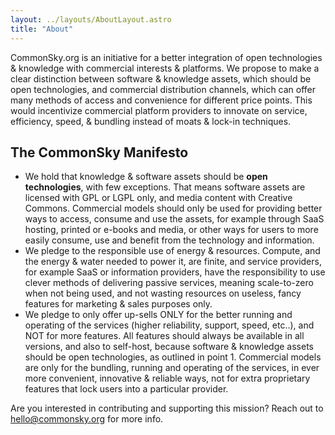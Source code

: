 ```yaml
---
layout: ../layouts/AboutLayout.astro
title: "About"
---
```


CommonSky.org is an initiative for a better integration of open technologies & knowledge with commercial interests & platforms. We propose to make a clear distinction between software & knowledge assets, which should be open technologies, and commercial distribution channels, which can offer many methods of access and convenience for different price points. This would incentivize commercial platform providers to innovate on service, efficiency, speed, & bundling instead of moats & lock-in techniques.

## The CommonSky Manifesto
- We hold that knowledge & software assets should be **open technologies**, with few exceptions. That means software assets are licensed with GPL or LGPL only, and media content with Creative Commons. Commercial models should only be used for providing better ways to access, consume and use the assets, for example through SaaS hosting, printed or e-books and media, or other ways for users to more easily consume, use and benefit from the technology and information.
- We pledge to the responsible use of energy & resources. Compute, and the energy & water needed to power it, are finite, and service providers, for example SaaS or information providers, have the responsibility to use clever methods of delivering passive services, meaning scale-to-zero when not being used, and not wasting resources on useless, fancy features for marketing & sales purposes only.
- We pledge to only offer up-sells ONLY for the better running and operating of the services (higher reliability, support, speed, etc..), and NOT for more features. All features should always be available in all versions, and also to self-host, because software & knowledge assets should be open technologies, as outlined in point 1. Commercial models are only for the bundling, running and operating of the services, in ever more convenient, innovative & reliable ways, not for extra proprietary features that lock users into a particular provider.

Are you interested in contributing and supporting this mission? Reach out to [hello@commonsky.org](mailto:hello@commonsky.org) for more info.
